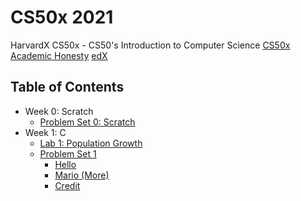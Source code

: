 # CS50x 2021

HarvardX CS50x - CS50's Introduction to Computer Science
[CS50x](https://cs50.harvard.edu/x/2021/)
[Academic Honesty](https://cs50.harvard.edu/x/2021/honesty/)
[edX](https://cs50.edx.org)

## Table of Contents
- Week 0: Scratch
    - [Problem Set 0: Scratch](https://scratch.mit.edu/projects/595678743)
- Week 1: C
    - [Lab 1: Population Growth](/lab1/population)
    - [Problem Set 1](/pset1)
        - [Hello](/pset1/hello)
        - [Mario (More)](/pset1/mario)
        - [Credit](/pset1/credit)


